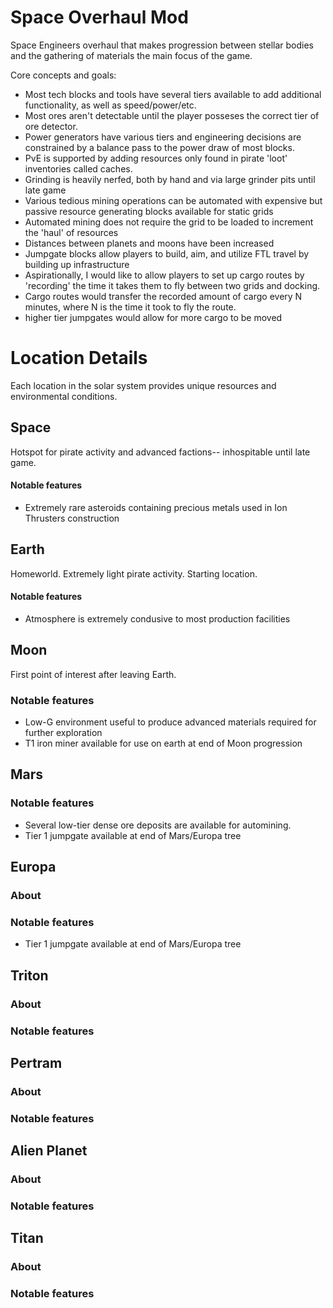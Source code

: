 # Space Overhaul Mod
Space Engineers overhaul that makes progression between stellar bodies and the gathering of materials the main focus of the game. 

Core concepts and goals:
- Most tech blocks and tools have several tiers available to add additional functionality, as well as speed/power/etc.
- Most ores aren't detectable until the player posseses the correct tier of ore detector.
- Power generators have various tiers and engineering decisions are constrained by a balance pass to the power draw of most blocks. 
- PvE is supported by adding resources only found in pirate 'loot' inventories called caches.
- Grinding is heavily nerfed, both by hand and via large grinder pits until late game
- Various tedious mining operations can be automated with expensive but passive resource generating blocks available for static grids
- Automated mining does not require the grid to be loaded to increment the 'haul' of resources
- Distances between planets and moons have been increased
- Jumpgate blocks allow players to build, aim, and utilize FTL travel by building up infrastructure
- Aspirationally, I would like to allow players to set up cargo routes by 'recording' the time it takes them to fly between two grids and docking.
- Cargo routes would transfer the recorded amount of cargo every N minutes, where N is the time it took to fly the route.
- higher tier jumpgates would allow for more cargo to be moved

# Location Details
Each location in the solar system provides unique resources and environmental conditions.

## Space
Hotspot for pirate activity and advanced factions-- inhospitable until late game.
#### Notable features 
- Extremely rare asteroids containing precious metals used in Ion Thrusters construction

## Earth
Homeworld. Extremely light pirate activity. Starting location.
#### Notable features 
- Atmosphere is extremely condusive to most production facilities

## Moon
First point of interest after leaving Earth.
### Notable features 
- Low-G environment useful to produce advanced materials required for further exploration
- T1 iron miner available for use on earth at end of Moon progression

## Mars

### Notable features
- Several low-tier dense ore deposits are available for automining.
- Tier 1 jumpgate available at end of Mars/Europa tree

## Europa
### About
### Notable features 
- Tier 1 jumpgate available at end of Mars/Europa tree

## Triton
### About
### Notable features 

## Pertram
### About
### Notable features 

## Alien Planet
### About
### Notable features 

## Titan
### About
### Notable features 
